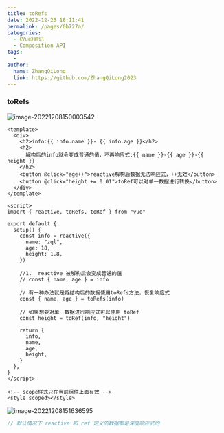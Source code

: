 ```yaml
---
title: toRefs
date: 2022-12-25 18:11:41
permalink: /pages/0b727a/
categories:
  - 《Vue》笔记
  - Composition API
tags:
  -
author:
  name: ZhangQiLong
  link: https://github.com/ZhangQiLong2023
---
```


### toRefs

![image-20221208150003542](http://www.zhangqilong.cn/img/qlBlog_images/Vue%E5%9F%BA%E7%A1%80/26_Composition%20API/05_toRefs.assets/image-20221208150003542.png)

```vue
<template>
  <div>
    <h2>info:{{ info.name }}- {{ info.age }}</h2>
    <h2>
      解构后的info就会变成普通的值，不再响应式:{{ name }}-{{ age }}-{{ height }}
    </h2>
    <button @click="age++">reactive解构后数据无法响应式，++无效</button>
    <button @click="height += 0.01">toRef可以对单一数据进行转换</button>
  </div>
</template>

<script>
import { reactive, toRefs, toRef } from "vue"

export default {
  setup() {
    const info = reactive({
      name: "zql",
      age: 18,
      height: 1.8,
    })

    //1.  reactive 被解构后会变成普通的值
    // const { name, age } = info

    // 有一种办法就是将结构后的数据使用toRefs方法，恢复响应式
    const { name, age } = toRefs(info)

    // 如果想要对单一数据进行响应式可以使用 toRef
    const height = toRef(info, "height")

    return {
      info,
      name,
      age,
      height,
    }
  },
}
</script>

<!-- scope样式只在当前组件上面有效 -->
<style scoped></style>
```

![image-20221208151636595](http://www.zhangqilong.cn/img/qlBlog_images/Vue%E5%9F%BA%E7%A1%80/26_Composition%20API/05_toRefs.assets/image-20221208151636595.png)

```js
// 默认情况下 reactive 和 ref 定义的数据都是深度响应式的
```
